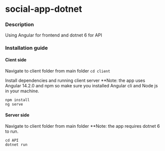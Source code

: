 # social-app-dotnet

### Description
Using Angular for frontend and dotnet 6 for API

### Installation guide
#### Cient side

Navigate to client folder from main folder
`cd client`

Install dependencies and running client server
**Note: the app uses Angular 14.2.0 and npm so make sure you installed Angular cli and Node js in your machine.

```
npm install
ng serve
```

#### Server side
Navigate to client folder from main folder
**Note: the app requires dotnet 6 to run.
```
cd API
dotnet run
```

